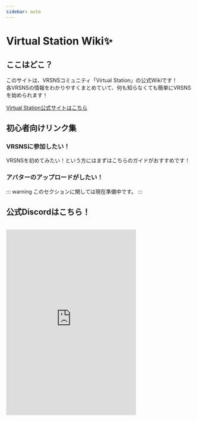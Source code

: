 ```yaml
---
sidebar: auto
---
```


# Virtual Station Wiki✨

## ここはどこ？

このサイトは、VRSNSコミュニティ「Virtual Station」の公式Wikiです！      
各VRSNSの情報をわかりやすくまとめていて、何も知らなくても簡単にVRSNSを始められます！

[Virtual Station公式サイトはこちら](https://vstation.m86.work)

## 初心者向けリンク集

### VRSNSに参加したい！

VRSNSを初めてみたい！という方にはまずはこちらのガイドがおすすめです！

### アバターのアップロードがしたい！

::: warning
このセクションに関しては現在準備中です。
:::

## 公式Discordはこちら！

<br />
<iframe src="https://discord.com/widget?id=857124124753133588&theme=dark" width="350" height="500" allowtransparency="true" frameborder="0" sandbox="allow-popups allow-popups-to-escape-sandbox allow-same-origin allow-scripts"></iframe>